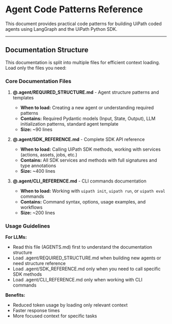 # Agent Code Patterns Reference

This document provides practical code patterns for building UiPath coded agents using LangGraph and the UiPath Python SDK.

---

## Documentation Structure

This documentation is split into multiple files for efficient context loading. Load only the files you need:

### Core Documentation Files

1. **@.agent/REQUIRED_STRUCTURE.md** - Agent structure patterns and templates
   - **When to load:** Creating a new agent or understanding required patterns
   - **Contains:** Required Pydantic models (Input, State, Output), LLM initialization patterns, standard agent template
   - **Size:** ~90 lines

2. **@.agent/SDK_REFERENCE.md** - Complete SDK API reference
   - **When to load:** Calling UiPath SDK methods, working with services (actions, assets, jobs, etc.)
   - **Contains:** All SDK services and methods with full signatures and type annotations
   - **Size:** ~400 lines

3. **@.agent/CLI_REFERENCE.md** - CLI commands documentation
   - **When to load:** Working with `uipath init`, `uipath run`, or `uipath eval` commands
   - **Contains:** Command syntax, options, usage examples, and workflows
   - **Size:** ~200 lines

### Usage Guidelines

**For LLMs:**
- Read this file (AGENTS.md) first to understand the documentation structure
- Load .agent/REQUIRED_STRUCTURE.md when building new agents or need structure reference
- Load .agent/SDK_REFERENCE.md only when you need to call specific SDK methods
- Load .agent/CLI_REFERENCE.md only when working with CLI commands

**Benefits:**
- Reduced token usage by loading only relevant context
- Faster response times
- More focused context for specific tasks
